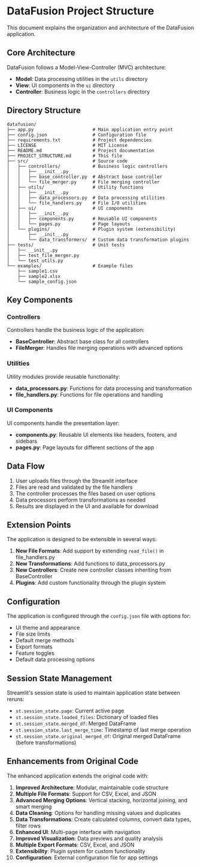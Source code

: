 # DataFusion Project Structure

This document explains the organization and architecture of the DataFusion application.

## Core Architecture

DataFusion follows a Model-View-Controller (MVC) architecture:

- **Model**: Data processing utilities in the `utils` directory
- **View**: UI components in the `ui` directory
- **Controller**: Business logic in the `controllers` directory

## Directory Structure

```
datafusion/
├── app.py                      # Main application entry point
├── config.json                 # Configuration file
├── requirements.txt            # Project dependencies
├── LICENSE                     # MIT License
├── README.md                   # Project documentation
├── PROJECT_STRUCTURE.md        # This file
├── src/                        # Source code
│   ├── controllers/            # Business logic controllers
│   │   ├── __init__.py
│   │   ├── base_controller.py  # Abstract base controller
│   │   └── file_merger.py      # File merging controller
│   ├── utils/                  # Utility functions
│   │   ├── __init__.py
│   │   ├── data_processors.py  # Data processing utilities
│   │   └── file_handlers.py    # File I/O utilities
│   ├── ui/                     # UI components
│   │   ├── __init__.py
│   │   ├── components.py       # Reusable UI components
│   │   └── pages.py            # Page layouts
│   └── plugins/                # Plugin system (extensibility)
│       ├── __init__.py
│       └── data_transformers/  # Custom data transformation plugins
├── tests/                      # Unit tests
│   ├── __init__.py
│   ├── test_file_merger.py
│   └── test_utils.py
└── examples/                   # Example files
    ├── sample1.csv
    ├── sample2.xlsx
    └── sample_config.json
```

## Key Components

### Controllers

Controllers handle the business logic of the application:

- **BaseController**: Abstract base class for all controllers
- **FileMerger**: Handles file merging operations with advanced options

### Utilities

Utility modules provide reusable functionality:

- **data_processors.py**: Functions for data processing and transformation
- **file_handlers.py**: Functions for file operations and handling

### UI Components

UI components handle the presentation layer:

- **components.py**: Reusable UI elements like headers, footers, and sidebars
- **pages.py**: Page layouts for different sections of the app

## Data Flow

1. User uploads files through the Streamlit interface
2. Files are read and validated by the file handlers
3. The controller processes the files based on user options
4. Data processors perform transformations as needed
5. Results are displayed in the UI and available for download

## Extension Points

The application is designed to be extensible in several ways:

1. **New File Formats**: Add support by extending `read_file()` in file_handlers.py
2. **New Transformations**: Add functions to data_processors.py
3. **New Controllers**: Create new controller classes inheriting from BaseController
4. **Plugins**: Add custom functionality through the plugin system

## Configuration

The application is configured through the `config.json` file with options for:

- UI theme and appearance
- File size limits
- Default merge methods
- Export formats
- Feature toggles
- Default data processing options

## Session State Management

Streamlit's session state is used to maintain application state between reruns:

- `st.session_state.page`: Current active page
- `st.session_state.loaded_files`: Dictionary of loaded files
- `st.session_state.merged_df`: Merged DataFrame
- `st.session_state.last_merge_time`: Timestamp of last merge operation
- `st.session_state.original_merged_df`: Original merged DataFrame (before transformations)

## Enhancements from Original Code

The enhanced application extends the original code with:

1. **Improved Architecture**: Modular, maintainable code structure
2. **Multiple File Formats**: Support for CSV, Excel, and JSON
3. **Advanced Merging Options**: Vertical stacking, horizontal joining, and smart merging
4. **Data Cleaning**: Options for handling missing values and duplicates
5. **Data Transformations**: Create calculated columns, convert data types, filter rows
6. **Enhanced UI**: Multi-page interface with navigation
7. **Improved Visualization**: Data previews and quality analysis
8. **Multiple Export Formats**: CSV, Excel, and JSON
9. **Extensibility**: Plugin system for custom functionality
10. **Configuration**: External configuration file for app settings
